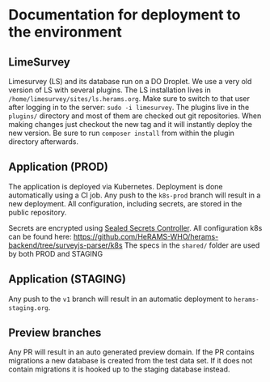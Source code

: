 # Documentation for deployment to the environment

## LimeSurvey

Limesurvey (LS) and its database run on a DO Droplet.
We use a very old version of LS with several plugins.
The LS installation lives in `/home/limesurvey/sites/ls.herams.org`. 
Make sure to switch to that user after logging in to the server: `sudo -i limesurvey`.
The plugins live in the `plugins/` directory and most of them are checked out git repositories.
When making changes just checkout the new tag and it will instantly deploy the new version.
Be sure to run `composer install` from within the plugin directory afterwards.

## Application (PROD)

The application is deployed via Kubernetes. Deployment is done automatically using a CI job.
Any push to the `k8s-prod` branch will result in a new deployment.
All configuration, including secrets, are stored in the public repository.

Secrets are encrypted using [Sealed Secrets Controller](https://sealed-secrets.netlify.app/).
All configuration k8s can be found here: https://github.com/HeRAMS-WHO/herams-backend/tree/surveyjs-parser/k8s
The specs in the `shared/` folder are used by both PROD and STAGING


## Application (STAGING)

Any push to the `v1` branch will result in an automatic deployment to `herams-staging.org`.

## Preview branches

Any PR will result in an auto generated preview domain. If the PR contains migrations a new database is created from the
test data set. If it does not contain migrations it is hooked up to the staging database instead.
